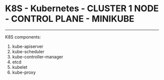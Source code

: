 # K8S - Kubernetes   - CLUSTER 1 NODE - CONTROL PLANE    - MINIKUBE
---------------------------------------------------------------------




K8S components:

1. kube-apiserver
2. kube-scheduler
3. kube-controller-manager
4. etcd
5. kubelet
6. kube-proxy
